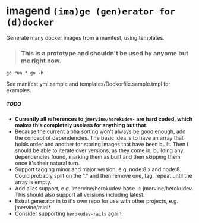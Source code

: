 # imagend `(ima)ge (gen)erator for (d)docker`

Generate many docker images from a manifest, using templates.

> ### This is a prototype and shouldn't be used by anyome but me right now.

```
go run *.go -h
```

See manifest.yml.sample and templates/Dockerfile.sample.tmpl for examples.

##### TODO

- **Currently all refrerences to `jmervine/herokudev-` are hard coded,
  which makes this completely useless for anything but that.**
- Because the current alpha sorting won't always be good enough, add the
  concept of dependencies. The basic idea is to have an array that holds
  order and another for storing images that have been built. Then I
  should be able to iterate over versions, as they come in, building any
  dependencies found, marking them as built and then skipping them
  once it's their natural turn.
- Support tagging minor and major version, e.g. node:8.x and node:8.
  Could probably split on the "." and then remove one, tag, repeat until
  the array is empty.
- Add alias support, e.g. jmervine/herokudev-base -> jmervine/herokudev.
  This should also support all versions including latest.
- Extrat generator in to it's own repo for use with other projects, e.g.
  jmervine/mini\*
- Consider supporting `herokudev-rails` again.
